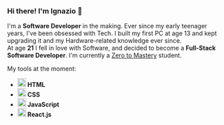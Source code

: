 ### Hi there! I'm Ignazio 👋

I'm a <b>Software Developer</b> in the making.
Ever since my early teenager years, I've been obsessed with Tech. I built my first PC at age 13 and kept upgrading it and my Hardware-related knowledge ever since. <br>
At age <b>21</b> I fell in love with Software, and decided to become a <b>Full-Stack Software Developer</b>. I'm currently a <a href="https://github.com/zero-to-mastery">Zero to Mastery</a> student.

My tools at the moment: <br>
<ul>
<b>
<li><img src="https://cdn-icons-png.flaticon.com/512/1532/1532556.png" alt="HTML5" width="20" height="20"> HTML <br></li>
<li><img src="https://cdn-icons-png.flaticon.com/512/732/732190.png" alt="CSS3" width="20" height="20"> CSS <br></li>
<li><img src="https://cdn-icons-png.flaticon.com/512/5968/5968292.png" alt="JavaScript" width="20" height="20"> JavaScript <br></li>
<li><img src="https://raw.githubusercontent.com/reactjs/reactjs.org/main/src/icons/logo.svg" alt="React.js" width="20" height="20"> React.js </li>
</b>
</ul>
  
<!--
**ignaziomarrone/ignaziomarrone** is a ✨ _special_ ✨ repository because its `README.md` (this file) appears on your GitHub profile.

Here are some ideas to get you started:

- 🔭 I’m currently working on ...
- 🌱 I’m currently learning ...
- 👯 I’m looking to collaborate on ...
- 🤔 I’m looking for help with ...
- 💬 Ask me about ...
- 📫 How to reach me: ...
- 😄 Pronouns: ...
- ⚡ Fun fact: ...
-->
